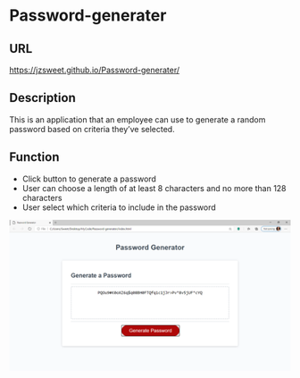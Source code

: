 # Password-generater

## URL
https://jzsweet.github.io/Password-generater/

## Description
This is an application that an employee can use to generate a random password based on criteria they’ve selected.

## Function
* Click button to generate a password
* User can choose a length of at least 8 characters and no more than 128 characters
* User select which criteria to include in the password

![img](2020-11-20.png)
